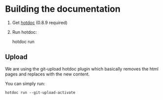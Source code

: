 # Building the documentation

1. Get [hotdoc](https://hotdoc.github.io/installing.html) (0.8.9 required)
1. Run hotdoc:

    hotdoc run

## Upload

We are using the git-upload hotdoc plugin which basically
removes the html pages and replaces with the new content.

You can simply run:

    hotdoc run --git-upload-activate

